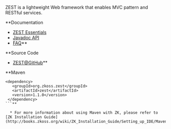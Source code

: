 ZEST is a lightweight Web framework that enables MVC pattern and RESTful services.

**Documentation
  * [ZEST Essentials](http://books.zkoss.org/wiki/ZEST_Essentials)
  * [Javadoc API](http://www.zkoss.org/javadoc/latest/zest/)
  * [FAQ](FAQ.md)**

**Source Code
  * [ZEST@GitHub](https://github.com/zkoss/zest)**

**Maven
```
<dependency>
   <groupId>org.zkoss.zest</groupId>
   <artifactId>zest</artifactId>
   <version>1.1.0</version>
 </dependency>
```**

  * For more information about using Maven with ZK, please refer to [ZK Installation Guide](http://books.zkoss.org/wiki/ZK_Installation_Guide/Setting_up_IDE/Maven)


